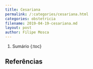 ```yaml
---
title: Cesariana
permalink: /:categories/cesariana.html
categories: obstetricia
filename: 2019-04-19-cesariana.md
layout: post
author: Filipe Mosca
---
```


1. Sumário
{:toc}


## Referências
